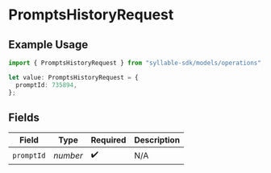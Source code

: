 # PromptsHistoryRequest

## Example Usage

```typescript
import { PromptsHistoryRequest } from "syllable-sdk/models/operations";

let value: PromptsHistoryRequest = {
  promptId: 735894,
};
```

## Fields

| Field              | Type               | Required           | Description        |
| ------------------ | ------------------ | ------------------ | ------------------ |
| `promptId`         | *number*           | :heavy_check_mark: | N/A                |